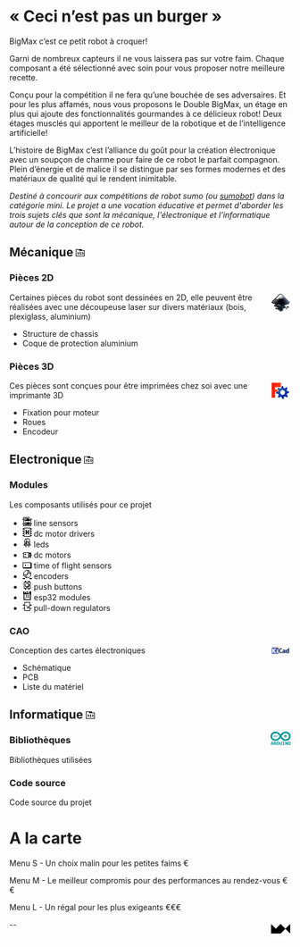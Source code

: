 # « Ceci n’est pas un burger »

BigMax c’est ce petit robot à croquer!

Garni de nombreux capteurs il ne vous laissera pas sur votre faim. Chaque composant a été sélectionné avec soin pour vous proposer notre meilleure recette.

Conçu pour la compétition il ne fera qu’une bouchée de ses adversaires. Et pour les plus affamés, nous vous proposons le Double BigMax, un étage en plus qui ajoute des fonctionnalités gourmandes à ce délicieux robot! Deux étages musclés qui apportent le meilleur de la robotique et de l’intelligence artificielle!

L’histoire de BigMax c’est l’alliance du goût pour la création électronique avec un soupçon de charme pour faire de ce robot le parfait compagnon. Plein d’énergie et de malice il se distingue par ses formes modernes et des matériaux de qualité qui le rendent inimitable.

_Destiné à concourir aux compétitions de robot sumo (ou [sumobot](https://fr.wikipedia.org/wiki/Robot_sumo)) dans la catégorie mini. Le projet a une vocation éducative et permet d'aborder les trois sujets clés que sont la mécanique, l'électronique et l'informatique autour de la conception de ce robot._

## Mécanique [<img src="./img/rep.png" alt="rep">](https://github.com/maxime-hanicotte/BigMax/tree/master/mécanique)

### Pièces 2D
<img src="./img/inkscape-logo.svg" width="36" alt="inkscape" align="right">

Certaines pièces du robot sont dessinées en 2D, elle peuvent être réalisées avec une découpeuse laser sur divers matériaux (bois, plexiglass, aluminium)
* Structure de chassis
* Coque de protection aluminium

### Pièces 3D
<img src="./img/freecad-logo.png" width="36" alt="freecad" align="right">

Ces pièces sont conçues pour être imprimées chez soi avec une imprimante 3D
* Fixation pour moteur
* Roues
* Encodeur

## Electronique [<img src="./img/rep.png" alt="rep">](https://github.com/maxime-hanicotte/BigMax/tree/master/électronique)

### Modules

Les composants utilisés pour ce projet
* <img src="./img/ir.png" alt="ir"> line sensors
* <img src="./img/drv.png" alt="drv"> dc motor drivers
* <img src="./img/led.png" alt="led"> leds
* <img src="./img/mtr.png" alt="mtr"> dc motors
* <img src="./img/tof.png" alt="tof"> time of flight sensors
* <img src="./img/enc.png" alt="enc"> encoders
* <img src="./img/btn.png" alt="btn"> push buttons
* <img src="./img/esp.png" alt="esp"> esp32 modules
* <img src="./img/reg.png" alt="reg"> pull-down regulators

### CAO
<img src="./img/kicad-logo.png" width="36" alt="kicad" align="right">

Conception des cartes électroniques
* Schématique
* PCB
* Liste du matériel

## Informatique [<img src="./img/rep.png" alt="rep">](https://github.com/maxime-hanicotte/BigMax/tree/master/informatique)
<img src="./img/arduino-logo.svg" width="36" alt="arduino" align="right">

### Bibliothèques

Bibliothèques utilisées

### Code source

Code source du projet

# A la carte

Menu S - Un choix malin pour les petites faims €

Menu M - Le meilleur compromis pour des performances au rendez-vous €€

Menu L - Un régal pour les plus exigeants €€€

<a href="https://www.maxime.hanicotte.net"><img src="./img/mx-logo.png" width="36" alt="MX" align="right"></a>

--

